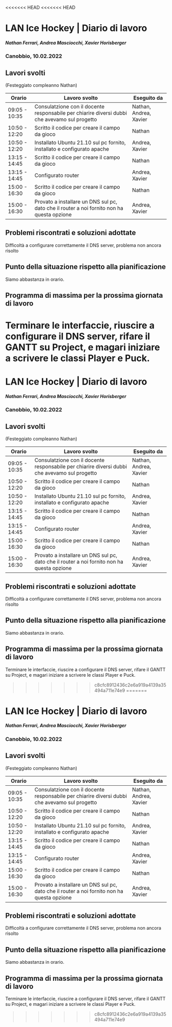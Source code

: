 <<<<<<< HEAD
<<<<<<< HEAD
# LAN Ice Hockey | Diario di lavoro
##### Nathan Ferrari, Andrea Masciocchi, Xavier Horisberger
### Canobbio, 10.02.2022

## Lavori svolti

(Festeggiato compleanno Nathan)

| Orario | Lavoro svolto | Eseguito da |
|-|-|-|
| 09:05 - 10:35 | Consulatzione con il docente responsabile per chiarire diversi dubbi che avevamo sul progetto | Nathan, Andrea, Xavier |
| 10:50 - 12:20 | Scritto il codice per creare il campo da gioco | Nathan |
| 10:50 - 12:20 | Installato Ubuntu 21.10 sul pc fornito, installato e configurato apache | Andrea, Xavier |
| 13:15 - 14:45 | Scritto il codice per creare il campo da gioco | Nathan |
| 13:15 - 14:45 | Configurato router | Andrea, Xavier |
| 15:00 - 16:30 | Scritto il codice per creare il campo da gioco | Nathan |
| 15:00 - 16:30 | Provato a installare un DNS sul pc, dato che il router a noi fornito non ha questa opzione | Andrea, Xavier |

##  Problemi riscontrati e soluzioni adottate
Difficoltà a configurare correttamente il DNS server, problema non ancora risolto

##  Punto della situazione rispetto alla pianificazione
Siamo abbastanza in orario.

## Programma di massima per la prossima giornata di lavoro
Terminare le interfaccie, riuscire a configurare il DNS server, rifare il GANTT su Project, e magari iniziare a scrivere le classi Player e Puck.
=======
# LAN Ice Hockey | Diario di lavoro
##### Nathan Ferrari, Andrea Masciocchi, Xavier Horisberger
### Canobbio, 10.02.2022

## Lavori svolti

(Festeggiato compleanno Nathan)

| Orario | Lavoro svolto | Eseguito da |
|-|-|-|
| 09:05 - 10:35 | Consulatzione con il docente responsabile per chiarire diversi dubbi che avevamo sul progetto | Nathan, Andrea, Xavier |
| 10:50 - 12:20 | Scritto il codice per creare il campo da gioco | Nathan |
| 10:50 - 12:20 | Installato Ubuntu 21.10 sul pc fornito, installato e configurato apache | Andrea, Xavier |
| 13:15 - 14:45 | Scritto il codice per creare il campo da gioco | Nathan |
| 13:15 - 14:45 | Configurato router | Andrea, Xavier |
| 15:00 - 16:30 | Scritto il codice per creare il campo da gioco | Nathan |
| 15:00 - 16:30 | Provato a installare un DNS sul pc, dato che il router a noi fornito non ha questa opzione | Andrea, Xavier |

##  Problemi riscontrati e soluzioni adottate
Difficoltà a configurare correttamente il DNS server, problema non ancora risolto

##  Punto della situazione rispetto alla pianificazione
Siamo abbastanza in orario.

## Programma di massima per la prossima giornata di lavoro
Terminare le interfaccie, riuscire a configurare il DNS server, rifare il GANTT su Project, e magari iniziare a scrivere le classi Player e Puck.
>>>>>>> c8cfc8912436c2e6a919a4139a35494a711e74e9
=======
# LAN Ice Hockey | Diario di lavoro
##### Nathan Ferrari, Andrea Masciocchi, Xavier Horisberger
### Canobbio, 10.02.2022

## Lavori svolti

(Festeggiato compleanno Nathan)

| Orario | Lavoro svolto | Eseguito da |
|-|-|-|
| 09:05 - 10:35 | Consulatzione con il docente responsabile per chiarire diversi dubbi che avevamo sul progetto | Nathan, Andrea, Xavier |
| 10:50 - 12:20 | Scritto il codice per creare il campo da gioco | Nathan |
| 10:50 - 12:20 | Installato Ubuntu 21.10 sul pc fornito, installato e configurato apache | Andrea, Xavier |
| 13:15 - 14:45 | Scritto il codice per creare il campo da gioco | Nathan |
| 13:15 - 14:45 | Configurato router | Andrea, Xavier |
| 15:00 - 16:30 | Scritto il codice per creare il campo da gioco | Nathan |
| 15:00 - 16:30 | Provato a installare un DNS sul pc, dato che il router a noi fornito non ha questa opzione | Andrea, Xavier |

##  Problemi riscontrati e soluzioni adottate
Difficoltà a configurare correttamente il DNS server, problema non ancora risolto

##  Punto della situazione rispetto alla pianificazione
Siamo abbastanza in orario.

## Programma di massima per la prossima giornata di lavoro
Terminare le interfaccie, riuscire a configurare il DNS server, rifare il GANTT su Project, e magari iniziare a scrivere le classi Player e Puck.
>>>>>>> c8cfc8912436c2e6a919a4139a35494a711e74e9
